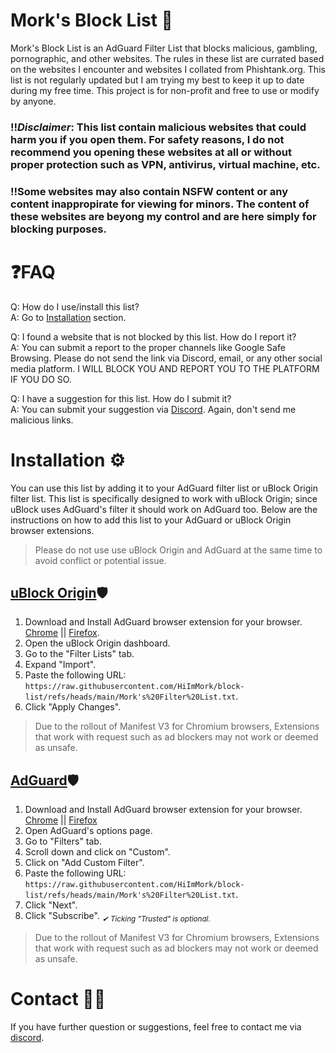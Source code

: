 # Mork's Block List 🤔
Mork's Block List is an AdGuard Filter List that blocks malicious, gambling, pornographic, and other websites. The rules in these list are currated based on the websites I encounter and websites I collated from Phishtank.org. This list is not regularly updated but I am trying my best to keep it up to date during my free time. This project is for non-profit and free to use or modify by anyone.

### ‼️*Disclaimer*: This list contain malicious websites that could harm you if you open them. For safety reasons, I do not recommend you opening these websites at all or without proper protection such as VPN, antivirus, virtual machine, etc.
### ‼️Some websites may also contain  NSFW content or any content inappropirate for viewing for minors. The content of these websites are beyong my control and are here simply for blocking purposes.

# ❓FAQ
Q: How do I use/install this list? <br> 
A: Go to [Installation](#installation-⚙️) section. <br>

Q: I found a website that is not blocked by this list. How do I report it? <br>
A: You can submit a report to the proper channels like Google Safe Browsing. Please do not send the link via Discord, email, or any other social media platform. I WILL BLOCK YOU AND REPORT YOU TO THE PLATFORM IF YOU DO SO. <br>

Q: I have a suggestion for this list. How do I submit it? <br>
A: You can submit your suggestion via [Discord](https://discord.com/users/566384603007549480). Again, don't send me malicious links. <br>

# Installation ⚙️
You can use this list by adding it to your AdGuard filter list or uBlock Origin filter list. This list is specifically designed to work with uBlock Origin; since uBlock uses AdGuard's filter it should work on AdGuard too. Below are the instructions on how to add this list to your AdGuard or uBlock Origin browser extensions.

>Please do not use use uBlock Origin and AdGuard at the same time to avoid conflict or potential issue.

## [uBlock Origin](https://github.com/gorhill/uBlock)🛡
1. Download and Install AdGuard browser extension for your browser. [Chrome](https://chromewebstore.google.com/detail/cjpalhdlnbpafiamejdnhcphjbkeiagm?utm_source=item-share-cb) || [Firefox](https://addons.mozilla.org/en-US/firefox/addon/ublock-origin/).
2. Open the uBlock Origin dashboard.
3. Go to the "Filter Lists" tab.
4. Expand "Import".
5. Paste the following URL: `https://raw.githubusercontent.com/HiImMork/block-list/refs/heads/main/Mork's%20Filter%20List.txt`.
6. Click "Apply Changes".
> Due to the rollout of Manifest V3 for Chromium browsers, Extensions that work with request such as ad blockers may not work or deemed as unsafe.


## [AdGuard](https://adguard.com/en/welcome.html)🛡️
1. Download and Install AdGuard browser extension for your browser. [Chrome](https://adguard.com/en/adguard-browser-extension/chrome/overview.html) || [Firefox](https://addons.mozilla.org/en-US/firefox/addon/adguard-adblocker/)
2. Open AdGuard's options page.
3. Go to "Filters" tab.
4. Scroll down and click on "Custom".
5. Click on "Add Custom Filter".
6. Paste the following URL: `https://raw.githubusercontent.com/HiImMork/block-list/refs/heads/main/Mork's%20Filter%20List.txt`.
7. Click "Next".
8. Click "Subscribe". <sub>*✔ Ticking "Trusted" is optional.*</sub>
> Due to the rollout of Manifest V3 for Chromium browsers, Extensions that work with request such as ad blockers may not work or deemed as unsafe.

# Contact 🤳🏼
If you have further question or suggestions, feel free to contact me via [discord](https://discord.com/users/566384603007549480).
